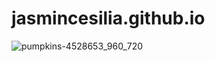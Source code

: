 # jasmincesilia.github.io
![pumpkins-4528653_960_720](https://user-images.githubusercontent.com/116891604/198990644-7f0ea5b3-9aad-4cbb-b70a-551776050c79.jpg)
